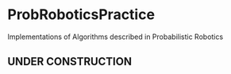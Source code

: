 # ProbRoboticsPractice
Implementations of Algorithms described in Probabilistic Robotics
## UNDER CONSTRUCTION
